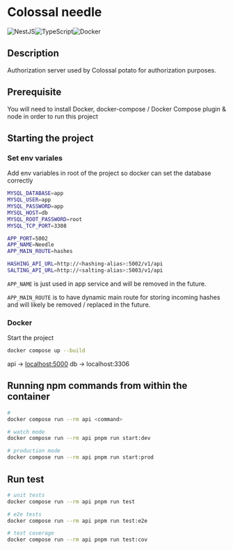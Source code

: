 # Colossal needle

![NestJS](https://img.shields.io/badge/nestjs-%23E0234E.svg?style=for-the-badge&logo=nestjs&logoColor=white)![TypeScript](https://img.shields.io/badge/typescript-%23007ACC.svg?style=for-the-badge&logo=typescript&logoColor=white)![Docker](https://img.shields.io/badge/docker-%230db7ed.svg?style=for-the-badge&logo=docker&logoColor=white)

## Description

Authorization server used by Colossal potato for authorization purposes.

## Prerequisite

You will need to install Docker, docker-compose / Docker Compose plugin & node in order to run this project

## Starting the project

### Set env variales

Add env variables in root of the project so docker can set the database correctly

```bash
MYSQL_DATABASE=app
MYSQL_USER=app
MYSQL_PASSWORD=app
MYSQL_HOST=db
MYSQL_ROOT_PASSWORD=root
MYSQL_TCP_PORT=3308

APP_PORT=5002
APP_NAME=Needle
APP_MAIN_ROUTE=hashes

HASHING_API_URL=http://<hashing-alias>:5002/v1/api
SALTING_API_URL=http://<salting-alias>:5003/v1/api
```

`APP_NAME` is just used in app service and will be removed in the future.

`APP_MAIN_ROUTE` is to have dynamic main route for storing incoming hashes
and will likely be removed / replaced in the future.

### Docker

Start the project

```bash
docker compose up --build
```

api -> [localhost:5000](localhost:5000)
db -> localhost:3306

## Running npm commands from within the container

```bash
# 
docker compose run --rm api <command>

# watch mode
docker compose run --rm api pnpm run start:dev

# production mode
docker compose run --rm api pnpm run start:prod
```

## Run test

```bash
# unit tests
docker compose run --rm api pnpm run test

# e2e tests
docker compose run --rm api pnpm run test:e2e

# test coverage
docker compose run --rm api pnpm run test:cov
```
